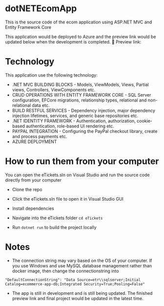 # dotNETEcomApp

This is the source code of the ecom application using ASP.NET MVC and Entity Framework Core

This application would be deployed to Azure and the preview link would be updated below when the development is completed.
📌 Preview link: 

# Technology
This application use the following technology:

- .NET MVC BUILDING BLOCKS - Models, ViewModels, Views, Partial views, Controllers, ViewComponents etc.
- CRUD OPERATIONS WITH ENTITY FRAMEWORK CORE - SQL Server configuration, EFCore migrations, relationship types, relational and non-relational data etc.
- BUILD RESTFUL SERVICES - Dependency injection, major dependency injection lifetimes, services, and generic base repositories etc.
- .NET IDENTITY FRAMEWORK - Authentication, authorization, cookie-based authentication, role-based UI rendering etc.
- PAYPAL INTEGRATION - Configuring the PayPal checkout library, create and process payments etc.
- AZURE DEPLOYMENT 


# How to run them from your computer
You can open the eTickets.sln on Visual Studio and run the source code directly from your computer

* Clone the repo

* Click the eTickets.sln file to open it in Visual Studio GUI

* Install dependencies

* Navigate into the eTickets folder `cd eTickets`

* Run `dotnet run` to build the project locally

# Notes
* The connection string may vary based on the OS of your computer. If you use Windows and use MySQL database management rather than docker image, then change the connectionstring into

```
"DefaultConnectionString": "Data Source=etr\\sqlserver;Initial Catalog=ecommerce-app-db;Integrated Security=True;Pooling=False"
```

* The app is still in development and is still being updated. The finished preview link and final project would be updated in the latest time.

